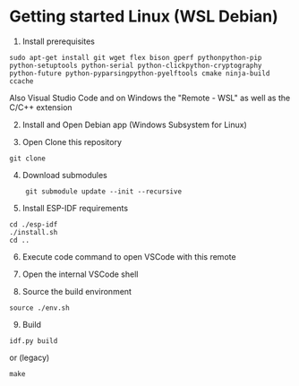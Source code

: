 # Getting started Linux (WSL Debian)

1. Install prerequisites
```
sudo apt-get install git wget flex bison gperf pythonpython-pip python-setuptools python-serial python-clickpython-cryptography python-future python-pyparsingpython-pyelftools cmake ninja-build ccache
```
Also Visual Studio Code and on Windows the "Remote - WSL" as well as the C/C++ extension

2. Install and Open Debian app (Windows Subsystem for Linux)

3. Open Clone this repository
```
git clone
```

4. Download submodules
```
    git submodule update --init --recursive
```

5. Install ESP-IDF requirements
```
cd ./esp-idf
./install.sh
cd ..
```

6. Execute code command to open VSCode with this remote

7. Open the internal VSCode shell

8. Source the build environment
```
source ./env.sh
```

9. Build
```
idf.py build 
```
or (legacy)
```
make
```

